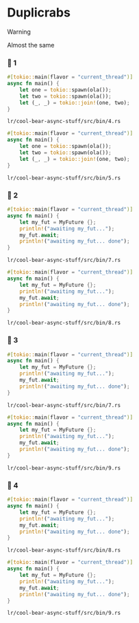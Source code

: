 # Duplicrabs

> [!WARNING]
> Almost the same

### 🦀 1

```rust
#[tokio::main(flavor = "current_thread")]
async fn main() {
    let one = tokio::spawn(ola());
    let two = tokio::spawn(ola());
    let (_, _) = tokio::join!(one, two);
}
```

`lr/cool-bear-async-stuff/src/bin/4.rs`

```rust
#[tokio::main(flavor = "current_thread")]
async fn main() {
    let one = tokio::spawn(ola());
    let two = tokio::spawn(ola());
    let (_, _) = tokio::join!(one, two);
}
```

`lr/cool-bear-async-stuff/src/bin/5.rs`

### 🦀 2

```rust
#[tokio::main(flavor = "current_thread")]
async fn main() {
    let my_fut = MyFuture {};
    println!("awaiting my_fut...");
    my_fut.await;
    println!("awaiting my_fut... done");
}
```

`lr/cool-bear-async-stuff/src/bin/7.rs`

```rust
#[tokio::main(flavor = "current_thread")]
async fn main() {
    let my_fut = MyFuture {};
    println!("awaiting my_fut...");
    my_fut.await;
    println!("awaiting my_fut... done");
}
```

`lr/cool-bear-async-stuff/src/bin/8.rs`

### 🦀 3

```rust
#[tokio::main(flavor = "current_thread")]
async fn main() {
    let my_fut = MyFuture {};
    println!("awaiting my_fut...");
    my_fut.await;
    println!("awaiting my_fut... done");
}
```

`lr/cool-bear-async-stuff/src/bin/7.rs`

```rust
#[tokio::main(flavor = "current_thread")]
async fn main() {
    let my_fut = MyFuture {};
    println!("awaiting my_fut...");
    my_fut.await;
    println!("awaiting my_fut... done");
}
```

`lr/cool-bear-async-stuff/src/bin/9.rs`

### 🦀 4

```rust
#[tokio::main(flavor = "current_thread")]
async fn main() {
    let my_fut = MyFuture {};
    println!("awaiting my_fut...");
    my_fut.await;
    println!("awaiting my_fut... done");
}
```

`lr/cool-bear-async-stuff/src/bin/8.rs`

```rust
#[tokio::main(flavor = "current_thread")]
async fn main() {
    let my_fut = MyFuture {};
    println!("awaiting my_fut...");
    my_fut.await;
    println!("awaiting my_fut... done");
}
```

`lr/cool-bear-async-stuff/src/bin/9.rs`
